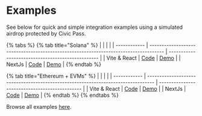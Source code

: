 # Examples

See below for quick and simple integration examples using a simulated airdrop protected by Civic Pass.&#x20;

{% tabs %}
{% tab title="Solana" %}
|              |                                                                                      |                                                   |
| ------------ | ------------------------------------------------------------------------------------ | ------------------------------------------------- |
| Vite & React | [Code](https://github.com/civicteam/civic-pass-demos/tree/main/packages/solana/vite) | [Demo](https://airdrop-demo.civic.me/solana)      |
| NextJs       | [Code](https://github.com/civicteam/civic-pass-demos/tree/main/packages/solana/next) | [Demo](https://airdrop-demo.civic.me/next/solana) |
{% endtab %}

{% tab title="Ethereum + EVMs" %}
|              |                                                                                   |                                                |
| ------------ | --------------------------------------------------------------------------------- | ---------------------------------------------- |
| Vite & React | [Code](https://github.com/civicteam/civic-pass-demos/tree/main/packages/evm/vite) | [Demo](https://airdrop-demo.civic.me/evm)      |
| NextJs       | [Code](https://github.com/civicteam/civic-pass-demos/tree/main/packages/evm/next) | [Demo](https://airdrop-demo.civic.me/next/evm) |
{% endtab %}
{% endtabs %}

Browse all examples [here](https://github.com/civicteam/civic-pass-demos).
